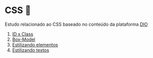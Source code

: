 # CSS :art:
Estudo relacionado ao CSS baseado no conteúdo da plataforma [DIO](https://web.dio.me/track/carrefour-web-developer)

1. [ID x Class](idxclass.md)
2. [Box-Model](box-model.md)
3. [Estilizando elementos](styling-elements.md)
4. [Estilizando textos](styling-texts.md)